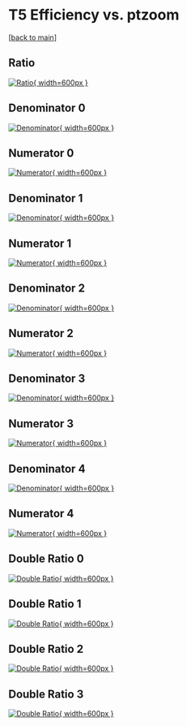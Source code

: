 # T5 Efficiency vs. ptzoom

[[back to main](./)]



## Ratio

[![Ratio](../mtv/var/T5_xtr_13_-1_eff_ptzoom.png){ width=600px }](../mtv/var/T5_xtr_13_-1_eff_ptzoom.pdf)

## Denominator 0

[![Denominator](../mtv/den/T5_xtr_13_-1_eff_ptzoom_den0.png){ width=600px }](../mtv/den/T5_xtr_13_-1_eff_ptzoom_den0.pdf)

## Numerator 0

[![Numerator](../mtv/num/T5_xtr_13_-1_eff_ptzoom_num0.png){ width=600px }](../mtv/num/T5_xtr_13_-1_eff_ptzoom_num0.pdf)

## Denominator 1

[![Denominator](../mtv/den/T5_xtr_13_-1_eff_ptzoom_den1.png){ width=600px }](../mtv/den/T5_xtr_13_-1_eff_ptzoom_den1.pdf)

## Numerator 1

[![Numerator](../mtv/num/T5_xtr_13_-1_eff_ptzoom_num1.png){ width=600px }](../mtv/num/T5_xtr_13_-1_eff_ptzoom_num1.pdf)

## Denominator 2

[![Denominator](../mtv/den/T5_xtr_13_-1_eff_ptzoom_den2.png){ width=600px }](../mtv/den/T5_xtr_13_-1_eff_ptzoom_den2.pdf)

## Numerator 2

[![Numerator](../mtv/num/T5_xtr_13_-1_eff_ptzoom_num2.png){ width=600px }](../mtv/num/T5_xtr_13_-1_eff_ptzoom_num2.pdf)

## Denominator 3

[![Denominator](../mtv/den/T5_xtr_13_-1_eff_ptzoom_den3.png){ width=600px }](../mtv/den/T5_xtr_13_-1_eff_ptzoom_den3.pdf)

## Numerator 3

[![Numerator](../mtv/num/T5_xtr_13_-1_eff_ptzoom_num3.png){ width=600px }](../mtv/num/T5_xtr_13_-1_eff_ptzoom_num3.pdf)

## Denominator 4

[![Denominator](../mtv/den/T5_xtr_13_-1_eff_ptzoom_den4.png){ width=600px }](../mtv/den/T5_xtr_13_-1_eff_ptzoom_den4.pdf)

## Numerator 4

[![Numerator](../mtv/num/T5_xtr_13_-1_eff_ptzoom_num4.png){ width=600px }](../mtv/num/T5_xtr_13_-1_eff_ptzoom_num4.pdf)

## Double Ratio 0

[![Double Ratio](../mtv/ratio/T5_xtr_13_-1_eff_ptzoom_ratio0.png){ width=600px }](../mtv/ratio/T5_xtr_13_-1_eff_ptzoom_ratio0.pdf)

## Double Ratio 1

[![Double Ratio](../mtv/ratio/T5_xtr_13_-1_eff_ptzoom_ratio1.png){ width=600px }](../mtv/ratio/T5_xtr_13_-1_eff_ptzoom_ratio1.pdf)

## Double Ratio 2

[![Double Ratio](../mtv/ratio/T5_xtr_13_-1_eff_ptzoom_ratio2.png){ width=600px }](../mtv/ratio/T5_xtr_13_-1_eff_ptzoom_ratio2.pdf)

## Double Ratio 3

[![Double Ratio](../mtv/ratio/T5_xtr_13_-1_eff_ptzoom_ratio3.png){ width=600px }](../mtv/ratio/T5_xtr_13_-1_eff_ptzoom_ratio3.pdf)

